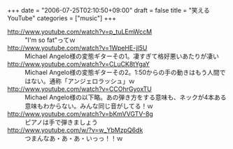 +++
date = "2006-07-25T02:10:50+09:00"
draft = false
title = "笑えるYouTube"
categories = ["music"]
+++

<dl>
<dt><a href="http://www.youtube.com/watch?v=p_tuLEmWccM">http://www.youtube.com/watch?v=p_tuLEmWccM</a></dt>
<dd>"I'm so fat"ってｗ</dd>
<dt><a href="http://www.youtube.com/watch?v=1WpeHE-jI5U">http://www.youtube.com/watch?v=1WpeHE-jI5U</a></dt>
<dd>Michael Angelo様の変態ギターその1。凄すぎて格好悪いあたりが凄い</dd>
<dt><a href="http://www.youtube.com/watch?v=CLuCK8tYgaY">http://www.youtube.com/watch?v=CLuCK8tYgaY</a></dt>
<dd>Michael Angelo様の変態ギターその2。1:50からの手の動きはもう人間ではない。通称「アンジェロラッシュ」ｗ</dd>
<dt><a href="http://www.youtube.com/watch?v=CCOhrGyoxTU">http://www.youtube.com/watch?v=CCOhrGyoxTU</a></dt>
<dd>Michael Angelo様の以下略。あの弾き方をする意味も、ネックが4本ある意味もわからない。みんな同じ音がしてる！ｗ</dd>
<dt><a href="http://www.youtube.com/watch?v=bKmVVGTV-8g">http://www.youtube.com/watch?v=bKmVVGTV-8g</a></dt>
<dd>ピアノは手で弾きましょう</dd>
<dt><a href="http://www.youtube.com/w/?v=w_YbMzpQ6dk">http://www.youtube.com/w/?v=w_YbMzpQ6dk</a></dt>
<dd>つまんなあ・あ・あ・いっっ！！ｗ</dd>
</dl>
